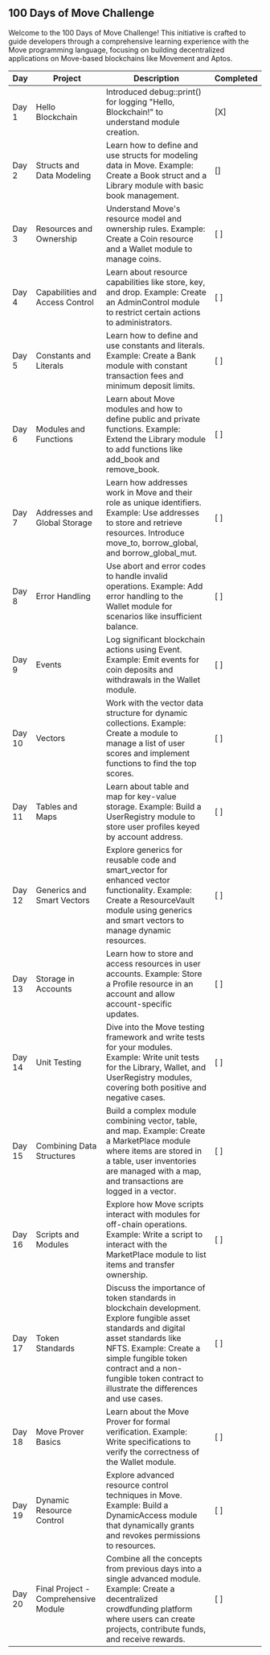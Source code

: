## 100 Days of Move Challenge

Welcome to the 100 Days of Move Challenge! This initiative is crafted to guide developers through a comprehensive learning experience with the Move programming language, focusing on building decentralized applications on Move-based blockchains like Movement and Aptos.

| Day   | Project                | Description                                                | Completed |
|-------|------------------------|------------------------------------------------------------|-----------|
| Day 1 | Hello Blockchain       | Introduced debug::print() for logging "Hello, Blockchain!" to understand module creation. | [X]       |
| Day 2 | Structs and Data Modeling | Learn how to define and use structs for modeling data in Move. Example: Create a Book struct and a Library module with basic book management. | []       |
| Day 3 | Resources and Ownership | Understand Move's resource model and ownership rules. Example: Create a Coin resource and a Wallet module to manage coins. | [ ]       |
| Day 4 | Capabilities and Access Control | Learn about resource capabilities like store, key, and drop. Example: Create an AdminControl module to restrict certain actions to administrators. | [ ]       |
| Day 5 | Constants and Literals | Learn how to define and use constants and literals. Example: Create a Bank module with constant transaction fees and minimum deposit limits. | [ ]       |
| Day 6 | Modules and Functions | Learn about Move modules and how to define public and private functions. Example: Extend the Library module to add functions like add_book and remove_book. | [ ]       |
| Day 7 | Addresses and Global Storage | Learn how addresses work in Move and their role as unique identifiers. Example: Use addresses to store and retrieve resources. Introduce move_to, borrow_global, and borrow_global_mut. | [ ]       |
| Day 8 | Error Handling | Use abort and error codes to handle invalid operations. Example: Add error handling to the Wallet module for scenarios like insufficient balance. | [ ]       |
| Day 9 | Events | Log significant blockchain actions using Event. Example: Emit events for coin deposits and withdrawals in the Wallet module. | [ ]       |
| Day 10 | Vectors | Work with the vector data structure for dynamic collections. Example: Create a module to manage a list of user scores and implement functions to find the top scores. | [ ]       |
| Day 11 | Tables and Maps | Learn about table and map for key-value storage. Example: Build a UserRegistry module to store user profiles keyed by account address. | [ ]       |
| Day 12 | Generics and Smart Vectors | Explore generics for reusable code and smart_vector for enhanced vector functionality. Example: Create a ResourceVault<T> module using generics and smart vectors to manage dynamic resources. | [ ]       |
| Day 13 | Storage in Accounts | Learn how to store and access resources in user accounts. Example: Store a Profile resource in an account and allow account-specific updates. | [ ]       |
| Day 14 | Unit Testing | Dive into the Move testing framework and write tests for your modules. Example: Write unit tests for the Library, Wallet, and UserRegistry modules, covering both positive and negative cases. | [ ]       |
| Day 15 | Combining Data Structures | Build a complex module combining vector, table, and map. Example: Create a MarketPlace module where items are stored in a table, user inventories are managed with a map, and transactions are logged in a vector. | [ ]       |
| Day 16 | Scripts and Modules | Explore how Move scripts interact with modules for off-chain operations. Example: Write a script to interact with the MarketPlace module to list items and transfer ownership. | [ ]       |
| Day 17 | Token Standards | Discuss the importance of token standards in blockchain development. Explore fungible asset standards and digital asset standards like NFTS. Example: Create a simple fungible token contract and a non-fungible token contract to illustrate the differences and use cases. | [ ]       |
| Day 18 | Move Prover Basics | Learn about the Move Prover for formal verification. Example: Write specifications to verify the correctness of the Wallet module. | [ ]       |
| Day 19 | Dynamic Resource Control | Explore advanced resource control techniques in Move. Example: Build a DynamicAccess module that dynamically grants and revokes permissions to resources. | [ ]       |
| Day 20 | Final Project - Comprehensive Module | Combine all the concepts from previous days into a single advanced module. Example: Create a decentralized crowdfunding platform where users can create projects, contribute funds, and receive rewards. | [ ]       |
